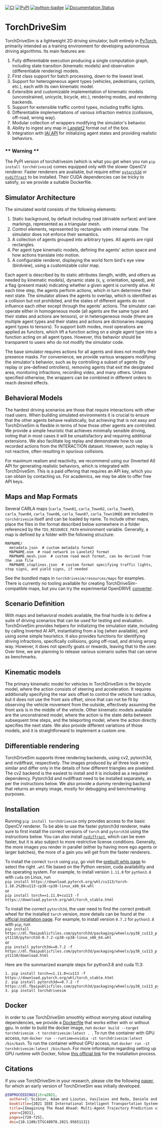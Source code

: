 [pypi-badge]: https://badge.fury.io/py/torchdrivesim.svg
[pypi-link]: https://pypi.org/project/torchdrivesim/  
[python-badge]: https://img.shields.io/pypi/pyversions/torchdrivesim.svg?color=%2334D058
[![CI](https://github.com/inverted-ai/torchdrivesim/actions/workflows/CI_cpu.yml/badge.svg?branch=master)](https://github.com/inverted-ai/torchdrivesim/actions/workflows/CI_cpu.yml)
[![PyPI][pypi-badge]][pypi-link]
[![python-badge]][pypi-link]
[![Documentation Status](https://readthedocs.org/projects/torchdrivesim/badge/?version=latest)](https://docs.torchdrivesim.org/en/latest/)

# TorchDriveSim
<!-- start Features-->
TorchDriveSim is a lightweight 2D driving simulator, built entirely in [PyTorch](https://pytorch.org/), primarily intended as a training
environment for developing autonomous driving algorithms. Its main features are:
1. Fully differentiable execution producing a single computation graph, including state transition (kinematic models) and observation (differentiable rendering) models.
2. First class support for batch processing, down to the lowest level.
3. Support for heterogeneous agent types (vehicles, pedestrians, cyclists, etc.), each with its own kinematic model.
4. Extensible and customizable implementation of kinematic models (unconstrained, unicycle, bicycle, etc.), rendering modes, and rendering backends.
5. Support for extensible traffic control types, including traffic lights.
6. Differentiable implementations of various infraction metrics (collisions, off-road, wrong way).
7. Modular collection of wrappers modifying the simulator's behavior.
8. Ability to ingest any map in [Lanelet2](https://github.com/fzi-forschungszentrum-informatik/Lanelet2) format out of the box.
9. Integration with [IAI API](https://docs.inverted.ai/en/latest/) for initializing agent states and providing realistic behaviors.
<!-- end Features-->
### ** Warning **
The PyPI version of torchdrivesim (which is what you get when you run `pip install torchdrivesim`) comes equipped
only with the slower OpenCV renderer. Faster renderers are available, but require either 
[`pytorch3d`](https://github.com/facebookresearch/pytorch3d/) or 
[`nvdiffrast`](https://nvlabs.github.io/nvdiffrast/)
to be installed. Their CUDA dependencies can be tricky to satisfy, so we provide a suitable Dockerfile.

<!-- start readme-->
## Simulator Architecture
The simulated world consists of the following elements:
1. Static background, by default including road (drivable surface) and lane markings, represented as a triangular mesh.
2. Control elements, represented by rectangles with internal state. The simulator does not enforce their semantics.
3. A collection of agents grouped into arbitrary types. All agents are rigid rectangles.
4. Per agent type kinematic models, defining the agents' action space and how actions translate into motion.
5. A configurable renderer, displaying the world form bird's eye view (birdview), using a customizable color map.

Each agent is described by its static attributes (length, width, and others as needed by kinematic models),
dynamic state (x, y, orientation, speed), and a flag (present mask) indicating whether a given agent is currently alive.
At each time step, the agents perform actions, which in turn determine
their next state. The simulator allows the agents to overlap, which is identified as a collision but not prohibited,
and the states of different agents do not influence each other except through the agents' actions. The simulator can
operate either in homogeneous mode (all agents are the same type and their states and actions are tensors), or in
heterogeneous mode (there are multiple agent types and their states and actions are dictionaries mapping agent
types to tensors). To support both modes, most operations are applied as functors, which lift a function acting on
a single agent type into a function acting on all agent types. However, this behavior should be transparent to users
who do not modify the simulator code.

The base simulator requires actions for all agents and does not modify their presence masks. For convenience, we provide
various wrappers modifying the simulator's behavior, such as by controlling a subset of agents (by replay or pre-defined
ontrollers), removing agents that exit the designated area, monitoring infractions, recording video, and many others.
Unless specified otherwise, the wrappers can be combined in different orders to reach desired effects.

## Behavioral Models

The hardest driving scenarios are those that require interactions with other road users. When building simulated
environments it is crucial to ensure that the other agents behave realistically, but achieving that is not easy and
TorchDriveSim is flexible in terms of how those other agents are controlled. We provide a simple heuristic that achieves
minimally sensible driving, noting that in most cases it will be unsatisfactory and requiring additional extensions.
We also facilitate log replay and demonstrate how to use recorded actions from the INTERACTION dataset. However,
such replay is not reactive, often resulting in spurious collisions.

For maximum realism and reactivity, we recommend using our (Inverted AI) API for generating realistic behaviors,
which is integrated with TorchDriveSim. This is a paid offering that requires an API key, which you can obtain by
contacting us. For academics, we may be able to offer free API keys.

## Maps and Map Formats

Several CARLA maps (`carla_Town01`, `carla_Town02`, `carla_Town03`, `carla_Town04`, `carla_Town06`, `carla_Town07`, `carla_Town10HD`)
are included in `torchdrivesim` itself and can be loaded
by name. To include other maps, place the files in the format described below somewhere in a folder referenced by the
`TDS_RESOURCE_PATH` environment variable. Generally, a map is defined by a folder with the following structure:
```
MAPNAME/
  metadata.json  # custom metadata format
  MAPNAME.osm  # road network in Lanelet2 format
  MAPNAME_mesh.json  # custom road mesh format, can be derived from the .osm file
  MAPNAME_stoplines.json  # custom format specifying traffic lights, stop signs, and yield signs, if needed
```

See the bundled maps in `torchdrivesim/resources/maps` for examples. There is currently no tooling available
for creating TorchDriveSim-compatible maps, but you can try the experimental OpenDRIVE
[converter](https://github.com/inverted-ai/map-converter).

## Scenario Definition

With maps and behavioral models available, the final hurdle is to define a suite of driving scenarios that can be
used for testing and evaluation. TorchDriveSim provides helpers for initializing the simulation state, including
by calling Inverted AI API, instantiating from a log (when available), and using some simple heuristics. It also
provides functions for identifying driving infractions, specifically collisions, going off-road, and driving wrong way.
However, it does not specify goals or rewards, leaving that to the user. Over time, we are planning to release
various scenario suites that can serve as benchmarks.

## Kinematic models

The primary kinematic model for vehicles in TorchDriveSim is the bicycle model, where the action consists of steering
and acceleration. It requires additionally specifying the rear axis offset to control the vehicle turn radius, but
it does not use the front axis offset, since that can not be fit by observing the vehicle movement from the outside,
effectively assuming the front axis is in the middle of the vehicle. Other kinematic models available are the
unconstrained model, where the action is the state delta between subsequent time steps, and the teleporting model,
where the action directly specifies the next state. We also provide different variations of those models, and it is
straightforward to implement a custom one.

## Differentiable rendering

TorchDriveSim supports three rendering backends, using cv2, pytorch3d, and nvdiffrast, respectively. The images produced
by all three look very similar and differ only in the details of how different triangles are pixelated.
The cv2 backend is the easiest to install and it is included as a required dependency. Pytorch3d and nvdiffrast
need to be installed separately, as per the instructions below. We also provide a dummy rendering backend that
returns an empty image, mostly for debugging and benchmarking purposes.

## Installation

Running `pip install torchdrivesim` only provides access to the basic OpenCV renderer. To be able to use the faster
pytorch3d renderer, make sure to first install the correct versions of `torch` and `pytorch3d` using the instructions
below. You can also install [`nvdiffrast`](https://nvlabs.github.io/nvdiffrast/#installation), which can be even faster,
but it is also subject to more restrictive license conditions.
Generally, the more images you render in parallel (either by having more ego agents or larger batches), the more
of a gain you will get from the faster renderers.

To install the correct `torch` using `pip`, go visit the
[prebuilt whls page](https://download.pytorch.org/whl/torch_stable.html) to select the right `.whl` file based on the
Python version, cuda availability and the operating system. For example, to install version `1.11.0` for `python3.8`
with `cuda` on Linux, run  
 `pip install https://download.pytorch.org/whl/cu113/torch-1.10.2%2Bcu113-cp38-cp38-linux_x86_64.whl`  
or  
`pip install torch==1.11.0+cu113 -f https://download.pytorch.org/whl/torch_stable.html`  

To install the correct `pytorch3d`, the user need to find the correct prebuilt wheel for the installed `torch` version,
more details can be found at the
[official installation page](https://github.com/facebookresearch/pytorch3d/blob/main/INSTALL.md). For example, to 
install version `0.7.2` for `python3.8` with `pip`, run  
`pip install https://dl.fbaipublicfiles.com/pytorch3d/packaging/wheels/py38_cu113_pyt1110/pytorch3d-0.7.2-cp38-cp38-linux_x86_64.whl`  
or  
`pip install pytorch3d==0.7.2 -f https://dl.fbaipublicfiles.com/pytorch3d/packaging/wheels/py38_cu113_pyt1110/download.html`  

Here are the summarized example steps for python3.8 and cuda 11.3:
```bazaar
1. pip install torch==1.11.0+cu113 -f https://download.pytorch.org/whl/torch_stable.html
2. pip install pytorch3d==0.7.2 -f https://dl.fbaipublicfiles.com/pytorch3d/packaging/wheels/py38_cu113_pyt1110/download.html
3. pip install torchdrivesim
```
## Docker

In order to use TorchDriveSim smoothly without worrying about installing dependencies, we provide a 
[Dockerfile](Dockerfile) that works either with or without gpu. In order to build the docker image,
run `docker build --target torchdrivesim -t torchdrivesim:latest . `. To run the container with GPU access,
run `docker run --runtime=nvidia -it torchdrivesim:latest /bin/bash`. To run the container without GPU access,
run `docker run -it torchdrivesim:latest /bin/bash`. For more information regarding setting up GPU runtime with Docker,
follow [this official link](https://docs.nvidia.com/datacenter/cloud-native/container-toolkit/install-guide.html)
for the installation process.

## Citations

If you use TorchDriveSim in your research, please cite the following [paper](https://arxiv.org/abs/2104.11212),
for which an early version of TorchDriveSim  was initially developed.

```bibtex
@INPROCEEDINGS{itra2021,
  author={\'Scibior, Adam and Lioutas, Vasileios and Reda, Daniele and Bateni, Peyman and Wood, Frank},
  booktitle={2021 IEEE International Intelligent Transportation Systems Conference (ITSC)}, 
  title={Imagining The Road Ahead: Multi-Agent Trajectory Prediction via Differentiable Simulation}, 
  year={2021},
  pages={720-725},
  doi={10.1109/ITSC48978.2021.9565113}}
```
<!-- end readme-->
